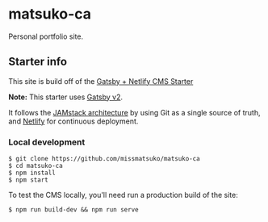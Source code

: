 # matsuko-ca
Personal portfolio site.

## Starter info
This site is build off of the [Gatsby + Netlify CMS Starter](https://github.com/netlify-templates/gatsby-starter-netlify-cms)

**Note:** This starter uses [Gatsby v2](https://www.gatsbyjs.org/blog/2018-09-17-gatsby-v2/).

It follows the [JAMstack architecture](https://jamstack.org) by using Git as a single source of truth, and [Netlify](https://www.netlify.com) for continuous deployment.

### Local development
```
$ git clone https://github.com/missmatsuko/matsuko-ca
$ cd matsuko-ca
$ npm install
$ npm start
```
To test the CMS locally, you'll need run a production build of the site:
```
$ npm run build-dev && npm run serve
```
